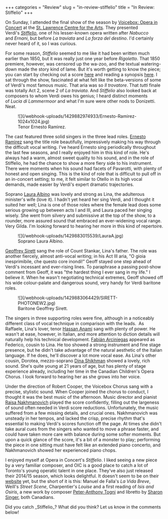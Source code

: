 +++
categories = "Review"
slug = "in-review-stiffelio"
title = "In Review: Stiffelio"
+++

On Sunday, I attended the final show of the season by [Voicebox: Opera in Concert](http://www.operainconcert.com/) at the [St. Lawrence Centre for the Arts](http://www.stlc.com/). They presented Verdi's [_Stiffelio_](http://en.wikipedia.org/wiki/Stiffelio#), one of his lesser-known opera written after _Nabucco_ and _Ernani_, but before _La traviata_ and _La forza del destino_. I'd certainly never heard of it, so I was curious.

For some reason, _Stiffelio_ seemed to me like it had been written much earlier than 1850, but it was really just one year before _Rigoletto_. That 1850 premiere, however, was censored up the wa-zoo, and the textual watering-down made the story kind of lame. But it's worth getting to know the piece; you can start by checking out a score [here](http://sausage.whatbox.ca:15263/imglnks/usimg/1/10/IMSLP24547-PMLP55371-Verdi_-_Stiffelio.pdf) and reading a synopsis [here](http://en.wikipedia.org/wiki/Stiffelio#Synopsis). I sat through the show, fascinated at what felt like the beta-versions of some of Verdi's most famous music. That aria was so _Il trovatore_. That _tutti_ finale was totally Act 2, scene 2 of _La traviata_. And _Stiffelio_ also looked back at composers to whom Verdi owes his genius; I heard distinct moments of _Lucia di Lammermoor_ and what I'm sure were other nods to Donizetti. Neat.

<figure data-type="image">
![](/webhook-uploads/1429882974933/Ernesto-Ramirez-1024x1024.jpg)
<figcaption>Tenor Ernesto Ramìrez.</figcaption>
</figure>

The cast featured three solid singers in the three lead roles. [Ernesto Ramìrez](http://www.edgarernestoramirez.com/) sang the title role beautifully, impressively making his way through the difficult vocal writing. I've heard Ernesto sing periodically throughout the last few seasons, and I really enjoyed him in this kind of role. He's always had a warm, almost sweet quality to his sound, and in the role of Stiffelio, he had the chance to show a more fiery side to his instrument. There were moments when his sound had facets of Pavarotti, with plenty of honest and open singing. This is the kind of role that is difficult to pull off in an in-concert setting; to me, it felt similar to Otello in its high vocal demands, made easier by Verdi's expert dramatic trajectories.

Soprano [Laura Albino](http://www.lauraalbino.com/html/slideshow.php) was lovely and strong as Lina, the adulterous minister's wife (love it). I hadn't yet heard her sing Verdi, and I thought it suited her well; Lina is one of those roles where the female lead does some serious growing up between acts I and III, and Laura paced her singing wisely. She went from silvery and submissive at the top of the show, to a rounder, more assured sound that embraced an ever-widening vocal range. Very Gilda. I'm looking forward to hearing her more in this kind of repertoire.

<figure data-type="image">
![](/webhook-uploads/1429883015539/LauraA.jpg)
<figcaption>Soprano Laura Albino.</figcaption>
</figure>

[Geoffrey Sirett](http://www.geoffreysirett.com/) sang the role of Count Stankar, Lina's father. The role was another fiercely, almost anti-vocal writing; in his Act III aria, "O gioia inesprimibile, che questo core inondi!" Geoff stayed one step ahead of Verdi's incessant and ever-rising lines. To paraphrase a passing post-show comment from Geoff, it was "the hardest thing I ever sang in my life." I believe it. When he wasn't negotiating technical extremes, Geoff showed off his wide colour-palate and dangerous sound, very handy for Verdi baritone roles.

<figure data-type="image">
![](/webhook-uploads/1429883064429/SIRETT-PHOTONEW2.jpg)
<figcaption>Baritone Geoffrey Sirett.</figcaption>
</figure>

The singers in three supporting roles were fine, although in a noticeably different class of vocal technique in comparison with the leads.  As Raffaele, Lina's lover, tenor [Hassan Anami](http://www.hassananami.com/biography/) sang with plenty of power. He wasn't at ease, however, in Italian, and more attention to diction details will naturally help his technical development. [Fabián Arciniegas](https://twitter.com/fabiolito) appeared as Federico, cousin to Lina. He too showed a strong instrument and fine stage presence, but he didn't take advantage of the natural aesthetic of the Italian language. If he does, he'll discover a lot more vocal ease. As Lina's other cousin, Dorotea, mezzo-soprano [Dina Shikhman](http://iemusicafirenze.blogspot.ca/2013/11/dina-shikhman-young-canadian-soprano.html) showed a lovely, rich sound. She's quite young at 21 years of age, but has plenty of stage experience already, including her time in the Canadian Children's Opera Chorus. I look forward to hearing her as she grows into her voice.

Under the direction of Robert Cooper, the Voicebox Chorus sang with a precise, stylistic sound. When Cooper joined the chorus to conduct, I thought it was the best music of the afternoon. Music director and pianist [Raisa Nakhmanovich](http://www.operainconcert.com/performers.htm#raisanakhmanovich) played the score confidently, filling out the largeness of sound often needed in Verdi score reductions. Unfortunately, the music suffered from a few missing details, and crucial ones. Nakhmanovich was unsteady in her tempos, and lacked the crisp, precise rhythm that's essential to making Verdi's scores function off the page. At times she didn't take aural cues from the singers who wanted to move a phrase faster, and could have taken more care with balance during some softer moments. But upon a quick glance of the score, it's a bit of a monster to play; performing the piece in one sitting must have felt like an extended piano concerto, and Nakhmanovich showed her experienced piano chops.

I enjoyed myself at Opera in Concert's _Stiffelio_. I liked seeing a new piece by a very familiar composer, and OIC is a good place to catch a lot of Toronto's young operatic talent in one place. They've also just released their 2014/15 season, which looks delightful. It doesn't seem to be on their [website](http://www.operainconcert.com/) yet, but the short of it is this: Manuel de Falla's _La Vida Breve_, Weill's _Street Scene_, Charpentier's _Louise_ and a first reading of _Isis and Osiris_, a new work by composer [Peter-Anthony Togni](http://www.petertogni.com/) and libretto by [Sharon Singer](http://sharonsinger.com/about/), both Canadians.

<div class="intro">Did you catch _Stiffelio_? What did you think? Let us know in the comments below!</div>
